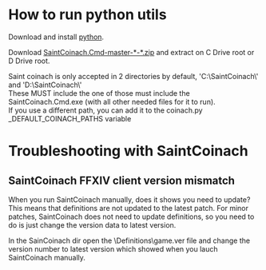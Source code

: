 # How to run python utils

Download and install [python](https://www.python.org/).

Download [SaintCoinach.Cmd-master-\*-\*.zip](https://github.com/ufx/SaintCoinach/releases) and extract on C Drive root or D Drive root.

Saint coinach is only accepted in 2 directories by default, 'C:\\SaintCoinach\\' and 'D:\\SaintCoinach\\'  
These MUST include the one of those must include the SaintCoinach.Cmd.exe (with all other needed files for it to run).  
If you use a different path, you can add it to the coinach.py _DEFAULT_COINACH_PATHS variable

# Troubleshooting with SaintCoinach

## SaintCoinach FFXIV client version mismatch

When you run SaintCoinach manually, does it shows you need to update? This means that definitions are not updated to the latest patch. For minor patches, SaintCoinach does not need to update definitions, so you need to do is just change the version data to latest version.

In the SainCoinach dir open the \Definitions\game.ver file and change the version number to latest version which showed when you lauch SaintCoinach manually.